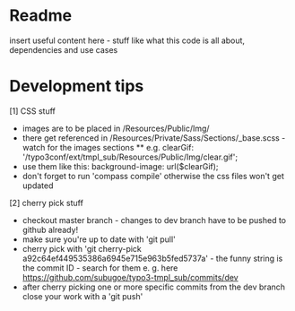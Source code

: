 # Readme

insert useful content here - stuff like what this code is all about, dependencies and use cases

# Development tips

[1] CSS stuff
* images are to be placed in /Resources/Public/Img/
* there get referenced in /Resources/Private/Sass/Sections/_base.scss - watch for the images sections
** e.g. clearGif: '/typo3conf/ext/tmpl_sub/Resources/Public/Img/clear.gif';
* use them like this: background-image: url($clearGif);
* don't forget to run 'compass compile' otherwise the css files won't get updated

[2] cherry pick stuff
* checkout master branch - changes to dev branch have to be pushed to github already!
* make sure you're up to date with 'git pull'
* cherry pick with 'git cherry-pick a92c64ef449535386a6945e715e963b5fed5737a' - the funny string is the commit ID - search for them e. g. here https://github.com/subugoe/typo3-tmpl_sub/commits/dev
* after cherry picking one or more specific commits from the dev branch close your work with a 'git push'
